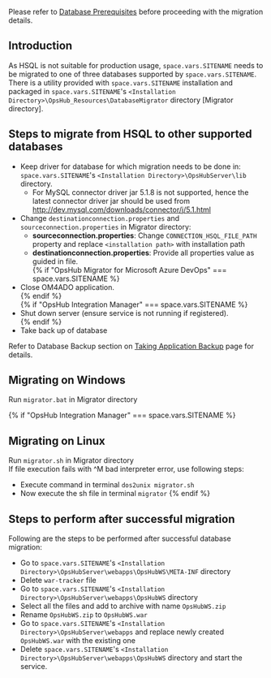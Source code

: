 
Please refer to [Database Prerequisites](../../getting-started/prerequisites.md#database-prerequisites) before proceeding with the migration details.

## Introduction

As HSQL is not suitable for production usage, <code class="expression">space.vars.SITENAME</code> needs to be migrated to one of three databases supported by <code class="expression">space.vars.SITENAME</code>. There is a utility provided with <code class="expression">space.vars.SITENAME</code> installation and packaged in <code class="expression">space.vars.SITENAME</code>'s `<Installation Directory>\OpsHub_Resources\DatabaseMigrator` directory [Migrator directory].

## Steps to migrate from HSQL to other supported databases

* Keep driver for database for which migration needs to be done in: <code class="expression">space.vars.SITENAME</code>'s `<Installation Directory>\OpsHubServer\lib` directory.
  * For MySQL connector driver jar 5.1.8 is not supported, hence the latest connector driver jar should be used from http://dev.mysql.com/downloads/connector/j/5.1.html
* Change `destinationconnection.properties` and `sourceconnection.properties` in Migrator directory:
  * **sourceconnection.properties**: Change `CONNECTION_HSQL_FILE_PATH` property and replace `<installation path>` with installation path
  * **destinationconnection.properties**: Provide all properties value as guided in file.  
{% if "OpsHub Migrator for Microsoft Azure DevOps" === space.vars.SITENAME %}    
* Close OM4ADO application.  
{% endif %}   
{% if "OpsHub Integration Manager" === space.vars.SITENAME %}    
* Shut down server (ensure service is not running if registered).  
{% endif %}  
* Take back up of database

Refer to Database Backup section on [Taking Application Backup](../upgrade/taking-application-backup.md) page for details.

## Migrating on Windows

Run `migrator.bat` in Migrator directory

{% if "OpsHub Integration Manager" === space.vars.SITENAME %}
## Migrating on Linux

Run `migrator.sh` in Migrator directory\
If file execution fails with ^M bad interpreter error, use following steps:

* Execute command in terminal `dos2unix migrator.sh`
* Now execute the sh file in terminal `migrator`
{% endif %}

## Steps to perform after successful migration

Following are the steps to be performed after successful database migration:

* Go to <code class="expression">space.vars.SITENAME</code>'s `<Installation Directory>\OpsHubServer\webapps\OpsHubWS\META-INF` directory
* Delete `war-tracker` file
* Go to <code class="expression">space.vars.SITENAME</code>'s `<Installation Directory>\OpsHubServer\webapps\OpsHubWS` directory
* Select all the files and add to archive with name `OpsHubWS.zip`
* Rename `OpsHubWS.zip` to `OpsHubWS.war`
* Go to <code class="expression">space.vars.SITENAME</code>'s `<Installation Directory>\OpsHubServer\webapps` and replace newly created `OpsHubWS.war` with the existing one
* Delete <code class="expression">space.vars.SITENAME</code>'s `<Installation Directory>\OpsHubServer\webapps\OpsHubWS` directory and start the service.
